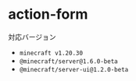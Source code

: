 # action-form

対応バージョン
- `minecraft v1.20.30`
- `@minecraft/server@1.6.0-beta`
- `@minecraft/server-ui@1.2.0-beta`

<!--
[zipファイルとしてダウンロード](https://raw.githubusercontent.com/tutinoko2048/gametest-samples/main/archives/action-form-1.20.0.zip)
-->
